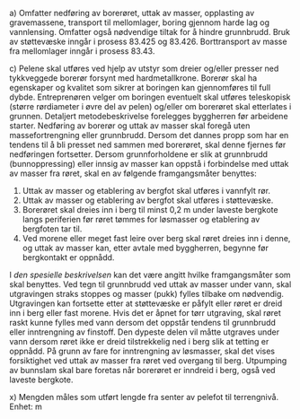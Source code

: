 a) Omfatter nedføring av borerøret, uttak av masser, opplasting av gravemassene, transport til mellomlager, boring gjennom harde lag og vannlensing. Omfatter også nødvendige tiltak for å hindre grunnbrudd. Bruk av støttevæske inngår i prosess 83.425 og 83.426. Borttransport av masse fra mellomlager inngår i prosess 83.43.

c) Pelene skal utføres ved hjelp av utstyr som dreier og/eller presser ned tykkveggede borerør forsynt med hardmetallkrone. Borerør skal ha egenskaper og kvalitet som sikrer at boringen kan gjennomføres til full dybde. Entreprenøren velger om boringen eventuelt skal utføres teleskopisk (større rørdiameter i øvre del av pelen) og/eller om borerøret skal etterlates i grunnen. Detaljert metodebeskrivelse forelegges byggherren før arbeidene starter.
Nedføring av borerør og uttak av masser skal foregå uten massefortrengning eller grunnbrudd. Dersom det dannes propp som har en tendens til å bli presset ned sammen med borerøret, skal denne fjernes før nedføringen fortsetter.
Dersom grunnforholdene er slik at grunnbrudd (bunnoppressing) eller innsig av masser kan oppstå i forbindelse med uttak av masser fra røret, skal en av følgende framgangsmåter benyttes:
1.  Uttak av masser og etablering av bergfot skal utføres i vannfylt rør.
2.  Uttak av masser og etablering av bergfot skal utføres i støttevæske.
3.  Borerøret skal dreies inn i berg til minst 0,2 m under laveste bergkote langs periferien før røret tømmes for løsmasser og etablering av bergfoten tar til.
4.  Ved morene eller meget fast leire over berg skal røret dreies inn i denne, og uttak av masser kan, etter avtale med byggherren, begynne før bergkontakt er oppnådd.

I *den spesielle beskrivelsen* kan det være angitt hvilke framgangsmåter som skal benyttes.
Ved tegn til grunnbrudd ved uttak av masser under vann, skal utgravingen straks stoppes og masser (pukk) fylles tilbake om nødvendig. Utgravingen kan fortsette etter at støttevæske er påfylt eller røret er dreid inn i berg eller fast morene.
Hvis det er åpnet for tørr utgraving, skal røret raskt kunne fylles med vann dersom det oppstår tendens til grunnbrudd eller inntrengning av finstoff. Den dypeste delen vil måtte utgraves under vann dersom røret ikke er dreid tilstrekkelig ned i berg slik at tetting er oppnådd.
På grunn av fare for inntrengning av løsmasser, skal det vises forsiktighet ved uttak av masser fra røret ved overgang til berg. Utpumping av bunnslam skal bare foretas når borerøret er inndreid i berg, også ved laveste bergkote.

x) Mengden måles som utført lengde fra senter av pelefot til terrengnivå. Enhet: m

